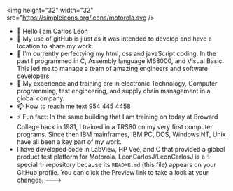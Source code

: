 <img height="32" width="32" src="https://simpleicons.org/icons/motorola.svg />
- 👋 Hello I am  Carlos Leon 
- 👀 My use of  gitHub is jiust as it was intended to develop and have a location to share my work. 
- 🌱 I’m currently perfectying my  html, css and javaScript coding. In the past I programmed in C, Assembly language M68000, and Visual Basic. This led me to manage a team of amazing engineers and software developers. 
- 💞️ My experience and training are in electronic Technology, Computer programming, test engineering, and supply chain management in a global company. 
- 📫 How to reach me text 954 445 4458 
- ⚡ Fun fact: In the same building that I am training on today at Broward College back in 1981, I trained in a TRS80 on my very first computer programs.  Since then IBM mainframes, IBM PC, DOS, Windows NT, Unix have all been a key part of my work.
-  I have developed code in LabView, HP Vee, and C that provided a global product test platform for Motorola. 
LeonCarlosJ/LeonCarlosJ is a ✨ special ✨ repository because its `README.md` (this file) appears on your GitHub profile.
You can click the Preview link to take a look at your changes.
--->

